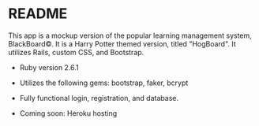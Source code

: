 # README

This app is a mockup version of the popular learning management system, BlackBoard©. It is a Harry Potter themed version, titled "HogBoard". It utilizes Rails, custom CSS, and Bootstrap. 


* Ruby version 2.6.1

* Utilizes the following gems: bootstrap, faker, bcrypt

* Fully functional login, registration, and database. 

* Coming soon: Heroku hosting 


